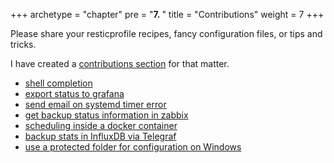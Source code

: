 +++
archetype = "chapter"
pre = "<b>7. </b>"
title = "Contributions"
weight = 7
+++


Please share your resticprofile recipes, fancy configuration files, or tips and tricks.

I have created a [contributions section](https://github.com/creativeprojects/resticprofile/tree/master/contrib) for that matter.

- [shell completion](https://github.com/creativeprojects/resticprofile/tree/master/contrib/completion)
- [export status to grafana](https://github.com/creativeprojects/resticprofile/tree/master/contrib/grafana)
- [send email on systemd timer error](https://github.com/creativeprojects/resticprofile/tree/master/contrib/systemd)
- [get backup status information in zabbix](https://github.com/creativeprojects/resticprofile/tree/master/contrib/zabbix)
- [scheduling inside a docker container](https://github.com/creativeprojects/resticprofile/tree/master/contrib/schedule-in-docker)
- [backup stats in InfluxDB via Telegraf](https://github.com/creativeprojects/resticprofile/tree/master/contrib/telegraf)
- [use a protected folder for configuration on Windows](https://github.com/creativeprojects/resticprofile/tree/master/contrib/windows-protected-folder)
